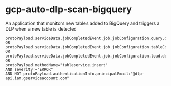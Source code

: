 # gcp-auto-dlp-scan-bigquery
An application that monitors new tables added to BigQuery and triggers a DLP when a new table is detected

```
protoPayload.serviceData.jobCompletedEvent.job.jobConfiguration.query.destinationTable:* OR
protoPayload.serviceData.jobCompletedEvent.job.jobConfiguration.tableCopy.destinationTable:* OR
protoPayload.serviceData.jobCompletedEvent.job.jobConfiguration.load.destinationTable:* OR
protoPayload.methodName="tableservice.insert" 
AND severity!="ERROR" 
AND NOT protoPayload.authenticationInfo.principalEmail:"@dlp-api.iam.gserviceaccount.com"
```
